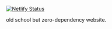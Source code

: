 [![Netlify Status](https://api.netlify.com/api/v1/badges/c3b5120d-0618-416c-9fb7-0ac8bc1bfa4d/deploy-status)](https://app.netlify.com/sites/hpj/deploys)

old school but zero-dependency website.